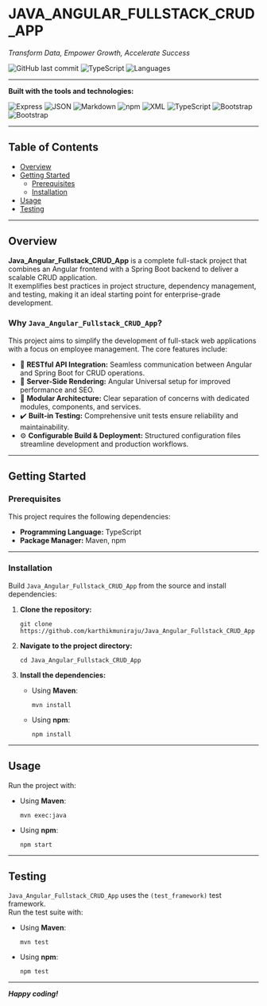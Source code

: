 # JAVA_ANGULAR_FULLSTACK_CRUD_APP

_Transform Data, Empower Growth, Accelerate Success_

![GitHub last commit](https://img.shields.io/github/last-commit/karthikmuniraju/Java_Angular_Fullstack_CRUD_App?style=flat-square)
![TypeScript](https://img.shields.io/badge/typescript-58.5%25-blue?style=flat-square)
![Languages](https://img.shields.io/badge/languages-4-lightgrey?style=flat-square)

---

**Built with the tools and technologies:**

![Express](https://img.shields.io/badge/Express-black?logo=express&logoColor=white&style=for-the-badge)
![JSON](https://img.shields.io/badge/JSON-grey?logo=json&logoColor=white&style=for-the-badge)
![Markdown](https://img.shields.io/badge/Markdown-000000?logo=markdown&logoColor=white&style=for-the-badge)
![npm](https://img.shields.io/badge/npm-cb3837?logo=npm&logoColor=white&style=for-the-badge)
![XML](https://img.shields.io/badge/XML-blue?logo=xml&logoColor=white&style=for-the-badge)
![TypeScript](https://img.shields.io/badge/TypeScript-3178c6?logo=typescript&logoColor=white&style=for-the-badge)
![Bootstrap](https://img.shields.io/badge/Bootstrap-563d7c?logo=bootstrap&logoColor=white&style=for-the-badge)
![Bootstrap](https://img.shields.io/badge/angular?logo=angular&logoColor=white&style=for-the-badge)

---

## Table of Contents

- [Overview](#overview)
- [Getting Started](#getting-started)
  - [Prerequisites](#prerequisites)
  - [Installation](#installation)
- [Usage](#usage)
- [Testing](#testing)

---

## Overview

**Java_Angular_Fullstack_CRUD_App** is a complete full-stack project that combines an Angular frontend with a Spring Boot backend to deliver a scalable CRUD application.  
It exemplifies best practices in project structure, dependency management, and testing, making it an ideal starting point for enterprise-grade development.

### Why `Java_Angular_Fullstack_CRUD_App`?

This project aims to simplify the development of full-stack web applications with a focus on employee management. The core features include:

- 🔗 **RESTful API Integration:** Seamless communication between Angular and Spring Boot for CRUD operations.
- 🚀 **Server-Side Rendering:** Angular Universal setup for improved performance and SEO.
- 📐 **Modular Architecture:** Clear separation of concerns with dedicated modules, components, and services.
- ✔️ **Built-in Testing:** Comprehensive unit tests ensure reliability and maintainability.
- ⚙️ **Configurable Build & Deployment:** Structured configuration files streamline development and production workflows.

---

## Getting Started

### Prerequisites

This project requires the following dependencies:

- **Programming Language:** TypeScript
- **Package Manager:** Maven, npm

---

### Installation

Build `Java_Angular_Fullstack_CRUD_App` from the source and install dependencies:

1. **Clone the repository:**
    ```
    git clone https://github.com/karthikmuniraju/Java_Angular_Fullstack_CRUD_App
    ```

2. **Navigate to the project directory:**
    ```
    cd Java_Angular_Fullstack_CRUD_App
    ```

3. **Install the dependencies:**

    - Using **Maven**:
      ```
      mvn install
      ```
    - Using **npm**:
      ```
      npm install
      ```

---

## Usage

Run the project with:

- Using **Maven**:
    ```
    mvn exec:java
    ```

- Using **npm**:
    ```
    npm start
    ```

---

## Testing

`Java_Angular_Fullstack_CRUD_App` uses the `(test_framework)` test framework.  
Run the test suite with:

- Using **Maven**:
    ```
    mvn test
    ```
- Using **npm**:
    ```
    npm test
    ```

---

**_Happy coding!_**
